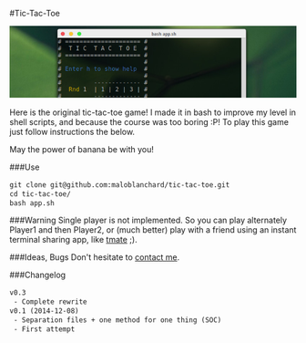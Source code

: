 #Tic-Tac-Toe

![Banner](banner.jpg "Tic-Tac-Toe")

Here is the original tic-tac-toe game! I made it in bash to improve my level
in shell scripts, and because the course was too boring :P! To play this game 
just follow instructions the below.

May the power of banana be with you!


###Use
```
git clone git@github.com:maloblanchard/tic-tac-toe.git
cd tic-tac-toe/
bash app.sh
```

###Warning
Single player is not implemented. So you can play alternately Player1 and then 
Player2, or (much better) play with a friend using an instant terminal 
sharing app, like [tmate](http://tmate.io/) ;).


###Ideas, Bugs
Don't hesitate to [contact me](http://maloblanchard.com/contact).


###Changelog
```
v0.3
 - Complete rewrite
v0.1 (2014-12-08)
 - Separation files + one method for one thing (SOC)
 - First attempt
```
